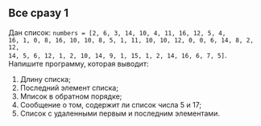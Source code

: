 ## Все сразу 1

Дан список: <code>numbers = [2, 6, 3, 14, 10, 4, 11, 16, 12, 5, 4, 16, 1, 0, 8, 16, 10, 10, 8, 5, 1, 11, 10, 10, 12, 0, 0, 6, 14, 8, 2, 12, 14, 5, 6, 12, 1, 2, 10, 14, 9, 1, 15, 1, 2, 14, 16, 6, 7, 5]</code>.
Напишите программу, которая выводит:
1. Длину списка;
2. Последний элемент списка;
3. Мписок в обратном порядке;
4. Сообщение о том, содержит ли список числа 5 и 17;
5. Список с удаленными первым и последним элементами.